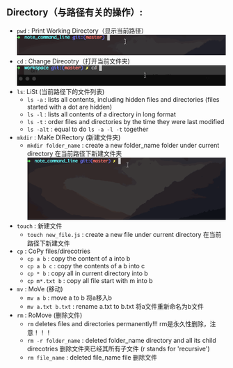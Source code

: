 
## Directory（与路径有关的操作）: 

- `pwd` : Print Working Directory（显示当前路径）
    ![Image of pwd](./pwd.gif)
- `cd` : Change Direcotry（打开当前文件夹)
    ![Image of cd](./cd.gif)
- `ls`: LiSt (当前路径下的文件列表)
    * `ls -a` : lists all contents, including hidden files and directories (files started with a dot are hidden)
    * `ls -l` : lists all contents of a directory in long format
    * `ls -t` : order files and directories by the time they were last modified
    * `ls -alt` : equal to do `ls -a -l -t` together
- `mkdir` : MaKe DIRectory (新建文件夹)
    * `mkdir folder_name` : create a new folder_name folder under current directory 在当前路径下新建文件夹
    ![Image of mkdir](./mkdir.gif)
- `touch` : 新建文件
    * `touch new_file.js` : create a new file under current directory 在当前路径下新建文件
- `cp` : CoPy files/direcotries
    * `cp a b` : copy the content of a into b
    * `cp a b c` : copy the contents of a b into c
    * `cp * b` : copy all in current directory into b
    * `cp m*.txt b` : copy all file start with m into b
- `mv` : MoVe (移动)
    * `mv a b` : move a to b 将a移入b
    * `mv a.txt b.txt` : rename a.txt to b.txt 将a文件重新命名为b文件
- `rm` : RoMove (删除文件)
    * `rm` deletes files and directories permanently!!! rm是永久性删除，注意！！！
    * `rm -r folder_name` : deleted folder_name directory and all its child direcotries 删除文件夹已经其所有子文件 (r stands for 'recursive')
     * `rm file_name` : deleted file_name file 删除文件
